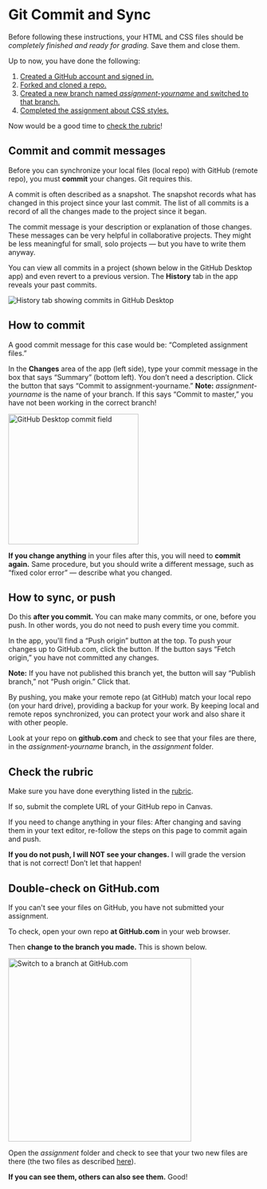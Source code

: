 # Git Commit and Sync

Before following these instructions, your HTML and CSS files should be *completely finished and ready for grading.* Save them and close them.

Up to now, you have done the following:

1. [Created a GitHub account and signed in.](../github_basics)
2. [Forked and cloned a repo.](../README.md)
3. [Created a new branch named *assignment-yourname* and switched to that branch.](../git_branches)
4. [Completed the assignment about CSS styles.](../assignment)

Now would be a good time to [check the rubric](../rubric)!

## Commit and commit messages

Before you can synchronize your local files (local repo) with GitHub (remote repo), you must **commit** your changes. Git requires this.

A commit is often described as a snapshot. The snapshot records what has changed in this project since your last commit. The list of all commits is a record of all the changes made to the project since it began.

The commit message is your description or explanation of those changes. These messages can be very helpful in collaborative projects. They might be less meaningful for small, solo projects &mdash; but you have to write them anyway.

You can view all commits in a project (shown below in the GitHub Desktop app) and even revert to a previous version. The **History** tab in the app reveals your past commits.

![History tab showing commits in GitHub Desktop](../images/commit_messages.png)

## How to commit

A good commit message for this case would be: “Completed assignment files.”

In the **Changes** area of the app (left side), type your commit message in the box that says “Summary” (bottom left). You don’t need a description. Click the button that says “Commit to assignment-yourname.” **Note:** *assignment-yourname* is the name of your branch. If this says “Commit to master,” you have not been working in the correct branch!

<img src="../images/app-commit-field.png" alt="GitHub Desktop commit field" width=261>

**If you change anything** in your files after this, you will need to **commit again.** Same procedure, but you should write a different message, such as “fixed color error” — describe what you changed.

## How to sync, or push

Do this **after you commit.** You can make many commits, or one, before you push. In other words, you do not need to push every time you commit.

In the app, you'll find a “Push origin” button at the top. To push your changes up to GitHub.com, click the button. If the button says “Fetch origin,” you have not committed any changes.

**Note:** If you have not published this branch yet, the button will say “Publish branch,” not “Push origin.” Click that.

By pushing, you make your remote repo (at GitHub) match your local repo (on your hard drive), providing a backup for your work. By keeping local and remote repos synchronized, you can protect your work and also share it with other people.

Look at your repo on **github.com** and check to see that your files are there, in the *assignment-yourname* branch, in the *assignment* folder.

## Check the rubric

Make sure you have done everything listed in the [rubric](../rubric).

If so, submit the complete URL of your GitHub repo in Canvas.

If you need to change anything in your files: After changing and saving them in your text editor, re-follow the steps on this page to commit again and push.

**If you do not push, I will NOT see your changes.** I will grade the version that is not correct! Don’t let that happen!

## Double-check on GitHub.com

If you can't see your files on GitHub, you have not submitted your assignment.

To check, open your own repo **at GitHub.com** in your web browser.

Then **change to the branch you made.** This is shown below.

<img src="../images/switch-branch-browser.png" alt="Switch to a branch at GitHub.com" width=367>

Open the *assignment* folder and check to see that your two new files are there (the two files as described [here](../assignment/README.md)).

**If you can see them, others can also see them.** Good!
